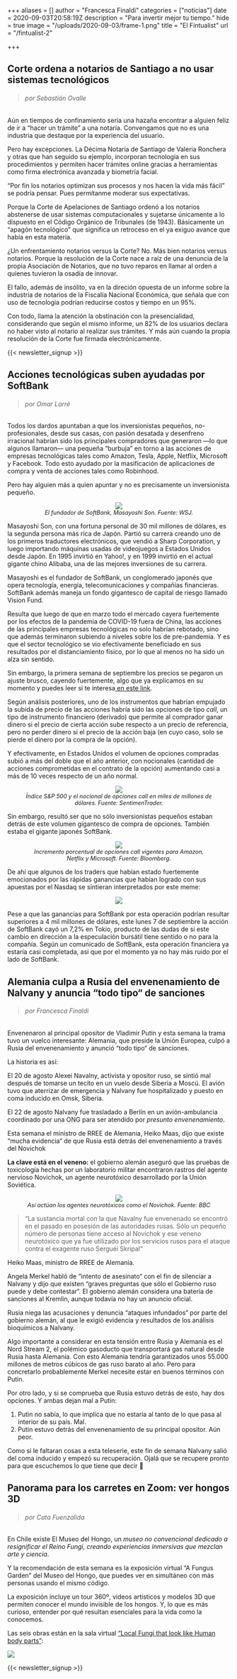 +++
aliases = []
author = "Francesca Finaldi"
categories = ["noticias"]
date = 2020-09-03T20:58:19Z
description = "Para invertir mejor tu tiempo."
hide = true
image = "/uploads/2020-09-03/frame-1.png"
title = "El Fintualist"
url = "/fintualist-2"

+++
## **Corte ordena a notarios de Santiago a no usar sistemas tecnológicos**

> ###### por Sebastián Ovalle

Aún en tiempos de confinamiento sería una hazaña encontrar a alguien feliz de ir a “hacer un trámite” a una notaría. Convengamos que no es una industria que destaque por la experiencia del usuario.

Pero hay excepciones. La Décima Notaría de Santiago de Valeria Ronchera y otras que han seguido su ejemplo, incorporan tecnología en sus procedimientos y permiten hacer trámites online gracias a herramientas como firma electrónica avanzada y biometría facial.

“Por fin los notarios optimizan sus procesos y nos hacen la vida más fácil” se podría pensar. Pues permítanme moderar sus expectativas.

Porque la Corte de Apelaciones de Santiago ordenó a los notarios abstenerse de usar sistemas computacionales y sujetarse únicamente a lo dispuesto en el Código Orgánico de Tribunales (de 1943). Básicamente un “apagón tecnológico” que significa un retroceso en el ya exiguo avance que había en esta materia.

¿Un enfrentamiento notarios versus la Corte? No. Más bien notarios versus notarios. Porque la resolución de la Corte nace a raíz de una denuncia de la propia Asociación de Notarios, que no tuvo reparos en llamar al orden a quienes tuvieron la osadía de innovar.

El fallo, además de insólito, va en la direción opuesta de un informe sobre la industria de notarios de la Fiscalía Nacional Económica, que señala que con uso de tecnología podrían reducirse costos y tiempo en un 95%.

Con todo, llama la atención la obstinación con la presencialidad, considerando que según el mismo informe, un 82% de los usuarios declara no haber visto al notario al realizar sus trámites. Y más aún cuando la propia resolución de la Corte fue firmada electrónicamente.

{{< newsletter_signup >}}

## **Acciones tecnológicas suben ayudadas por SoftBank**

> ###### por Omar Larré

Todos los dardos apuntaban a que los inversionistas pequeños, no-profesionales, desde sus casas, con pasión desatada y desenfreno irracional habrían sido los principales compradores que generaron —lo que algunos llamaron— una pequeña “burbuja” en torno a las acciones de empresas tecnológicas tales como Amazon, Tesla, Apple, Netflix, Microsoft y Facebook. Todo esto ayudado por la masificación de aplicaciones de compra y venta de acciones tales como Robinhood.

Pero hay alguien más a quien apuntar y no es precisamente un inversionista pequeño.

<div style="text-align:center"> <figure> <img src="/uploads/2020-09-09/softbankk.png"> <figcaption style="display:block;text-align:center;font-size:.8rem"><i>El fundador de SoftBank, Masayoshi Son. Fuente: WSJ.</i></figcaption> </figure> </div>

Masayoshi Son, con una fortuna personal de 30 mil millones de dólares, es la segunda persona más rica de Japón. Partió su carrera creando uno de los primeros traductores electrónicos, que vendió a Sharp Corporation, y luego importando máquinas usadas de videojuegos a Estados Unidos desde Japón. En 1995 invirtió en Yahoo!, y en 1999 invirtió en el actual gigante chino Alibaba, una de las mejores inversiones de su carrera.

Masayoshi es el fundador de SoftBank, un conglomerado japonés que opera tecnología, energía, telecomunicaciones y compañías financieras. SoftBank además maneja un fondo gigantesco de capital de riesgo llamado Vision Fund.

Resulta que luego de que en marzo todo el mercado cayera fuertemente por los efectos de la pandemia de COVID-19 fuera de China, las acciones de las principales empresas tecnológicas no solo habrían rebotado, sino que además terminaron subiendo a niveles sobre los de pre-pandemia. Y es que el sector tecnológico se vio efectivamente beneficiado en sus resultados por el distanciamiento físico, por lo que al menos no ha sido un alza sin sentido.

Sin embargo, la primera semana de septiembre los precios se pegaron un ajuste brusco, cayendo fuertemente, algo que ya explicamos en su momento y puedes leer si te interesa[ en este link](https://edu.fintual.cl/actualizacion-de-mercado-08-de-septiembre-2020/).

Según análisis posteriores, uno de los instrumentos que habrían empujado la subida de precio de las acciones habría sido las opciones de tipo _call_, un tipo de instrumento financiero (derivado) que permite al comprador ganar dinero si el precio de cierta acción sube respecto a un precio de referencia, pero no perder dinero si el precio de la acción baja (en cuyo caso, solo se pierde el dinero por la compra de la opción).

Y efectivamente, en Estados Unidos el volumen de opciones compradas subió a más del doble que el año anterior, con nocionales (cantidad de acciones comprometidas en el contrato de la opción) aumentando casi a más de 10 veces respecto de un año normal.

<div style="text-align:center"> <figure> <img src="/uploads/2020-09-09/s-psmalltradercall.png"> <figcaption style="display:block;text-align:center;font-size:.8rem"><i>Índice S&P 500 y el nocional de opciones call en miles de millones de dólares. Fuente: SentimenTrader.</i></figcaption> </figure> </div>

Sin embargo, resultó ser que no sólo inversionistas pequeños estaban detrás de este volumen gigantesco de compra de opciones. También estaba el gigante japonés SoftBank.

<div style="text-align:center"> <figure> <img src="/uploads/2020-09-09/softbankeffect.png"> <figcaption style="display:block;text-align:center;font-size:.8rem"><i>Incremento porcentual de opciones call vigentes para Amazon, Netflix y Microsoft. Fuente: Bloomberg.</i></figcaption> </figure> </div>

De ahí que algunos de los traders que habían estado fuertemente emocionados por las rápidas ganancias que habían logrado con sus apuestas por el Nasdaq se sintieran interpretados por este meme:

<div style="text-align:center"> <figure> <img src="/uploads/2020-09-09/meme-softbank.png"></figure> </div>

Pese a que las ganancias para SoftBank por esta operación podrían resultar superiores a 4 mil millones de dólares, este lunes 7 de septiembre la acción de SoftBank cayó un 7,2% en Tokio, producto de las dudas de si este cambio en dirección a la especulación bursátil tiene sentido o no para la compañía. Según un comunicado de SoftBank, esta operación financiera ya estaría casi completada, así que por el momento ya no hay más ruido por el lado de SoftBank.

## **Alemania culpa a Rusia del envenenamiento de Nalvany y anuncia “todo tipo“ de sanciones**

> ###### por Francesca Finaldi

Envenenaron al principal opositor de Vladimir Putin y esta semana la trama tuvo un vuelco interesante: Alemania, que preside la Unión Europea, culpó a Rusia del envenenamiento y anunció “todo tipo“ de sanciones.

La historia es así:

El 20 de agosto Alexei Navalny, activista y opositor ruso, se sintió mal después de tomarse un tecito en un vuelo desde Siberia a Moscú. El avión tuvo que aterrizar de emergencia y Nalvany fue hospitalizado y puesto en coma inducido en Omsk, Siberia.

El 22 de agosto Nalvany fue trasladado a Berlín en un avión-ambulancia coordinado por una ONG para ser atendido por _presunto envenenamiento_.

Esta semana el ministro de RREE de Alemania, Heiko Maas, dijo que existe “mucha evidencia“ de que Rusia está detrás del envenenamiento a través del Novichok

**La clave está en el veneno:** el gobierno alemán aseguró que las pruebas de toxicología hechas por un laboratorio militar encontraron rastros del agente nervioso Novichok, un agente neurotóxico desarrollado por la Unión Soviética.

<div style="text-align:center"> <figure> <img src="/uploads/2020-09-09/novichok-bbc.png"> <figcaption style="display:block;text-align:center;font-size:.8rem"><i>Así actúan los agentes neurotóxicos como el Novichok. Fuente: BBC</i></figcaption> </figure> </div>

> “La sustancia mortal con la que Navalny fue envenenado se encontró en el pasado en posesión de las autoridades rusas. Sólo un pequeño número de personas tiene acceso al Novichok y ese veneno neurotóxico que ya fue utilizado por los servicios rusos para el ataque contra el exagente ruso Serguéi Skripal“

Heiko Maas, ministro de RREE de Alemania.

Angela Merkel habló de “intento de asesinato“ con el fin de silenciar a Nalvany y dijo que existen “graves preguntas que sólo el Gobierno ruso puede y debe contestar“. El gobierno alemán considera una batería de sanciones al Kremlin, aunque todavía no hay un anuncio oficial.

Rusia niega las acusaciones y denuncia “ataques infundados“ por parte del gobierno alemán, al que le exigió evidencia y resultados de los análisis bioquímicos a Nalvany.

Algo importante a considerar en esta tensión entre Rusia y Alemania es el Nord Stream 2, el polémico gasoducto que transportará gas natural desde Rusia hasta Alemania. Con esto Alemania tendría garantizados unos 55.000 millones de metros cúbicos de gas ruso barato al año. Pero para concretarlo probablemente Merkel necesite estar en buenos términos con Putin.

Por otro lado, y si se comprueba que Rusia estuvo detrás de esto, hay dos opciones. Y ambas dejan mal a Putin:

1. Putin no sabía, lo que implica que no estaría al tanto de lo que pasa al interior de su país. Mal.
2. Putin estuvo detrás del envenenamiento de su principal opositor. Aún peor.

Como si le faltaran cosas a esta teleserie, este fin de semana Nalvany salió del coma inducido y empezó su recuperación. Ojalá que se recupere pronto para que escuchemos lo que tiene que decir 🍿

## Panorama para los carretes en Zoom: ver hongos 3D

> ###### por Cata Fuenzalida

En Chile existe El Museo del Hongo, un _museo no convencional dedicado a resignificar el Reino Fungi, creando experiencias inmersivas que mezclan arte y ciencia_.

Y la recomendación de esta semana es la exposición virtual “A Fungus Garden” del Museo del Hongo, que puedes ver en simultáneo con más personas usando el mismo código.

La exposición incluye un tour 360º, videos artísticos y modelos 3D que permiten conocer el mundo invisible de los hongos. Y, lo que es más curioso, entender por qué resultan esenciales para la vida como la conocemos.

Las seis obras están en la sala virtual [“Local Fungi that look like Human body parts”](https://keplersgardens.net/P5usrzq/a-fungus-garden):

![](/uploads/2020-09-10/honguitos1.png)

{{< newsletter_signup >}}